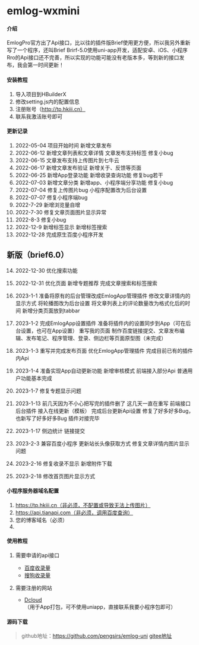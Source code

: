 # emlog-wxmini


#### 介绍
EmlogPro官方出了Api接口，比以往的插件版Brief使用更方便，所以我另外重新写了一个程序，还叫Brief
Brirf-5.0使用uni-app开发，适配安卓、iOS、小程序
Rro的Api接口还不完善，所以实现的功能可能没有老版本多，等到新的接口发布，我会第一时间更新！

#### 安装教程

1.  导入项目到HBuilderX
2.  修改setting.js内的配置信息
3.  注册账号（http://tp.hkiii.cn）
4.  联系我激活账号即可

#### 更新记录

1.  2022-05-04
	项目开始时间
	新增文章发布
2.  2022-06-12
	新增文章列表和文章详情
	文章发布支持标签
	修复小bug
3.  2022-06-15
	文章发布支持上传图片到七牛云 
4.  2022-06-17
	新增文章发布验证
	新增关于、反馈等页面
5.  2022-06-25
	新增App登录功能
	新增收录查询功能
	修复bug若干
6.  2022-07-03
    新增文章分类
	新增app、小程序端分享功能
	修复小bug
7.  2022-07-04
	修复上传图片bug
	小程序配置改为后台设置
8.  2022-07-07
	修复小程序端bug
9.	2022-7-29
	新增浏览量自增
10.	2022-7-30
	修复文章页面图片显示异常
11. 2022-8-3
	修复小bug
12. 2022-12-9
	新增标签显示
	新增标签搜索
13. 2022-12-28
	完成原生百度小程序开发
	
## 新版（brief6.0）
14. 2022-12-30
	优化搜索功能
15. 2022-12-31
	优化页面
	新增专题推荐
	完成文章搜索和标签搜索
16. 2023-1-1
	准备将原有的后台管理改成EmlogApp管理插件
	修改文章详情内的显示方式
	将轮播图改为后台设置
	将文章列表上的评论数量改为格式化后的时间
	新增分类页面放到tabbar
17. 2023-1-2
	完成EmlogApp设置插件
	准备将插件内的设置同步到App（可在后台设置，也可在App设置）
	重写我的页面
	制作百度链接提交、文章发布编辑、发布笔记、程序管理、登录、侧边栏等页面原型图（未完成）
18. 2023-1-3
	重写并完成发布页面
	优化EmlogApp管理插件
	完成目前已有的插件内Api
19. 2023-1-4
	准备实现App自动更新功能
	新增审核模式
	前端接入部分Api
	普通用户功能基本完成
	
20. 2023-1-7
	修复专题显示问题
	
21. 2023-1-13
	前几天因为不小心把写完的插件删了
	这几天一直在重写
	前端接口后台插件
	接入在线更新（模板）
	完成后台更新Api设置
	修复了好多好多Bug，也新写了好多好多Bug
	插件对接完毕

22. 2023-1-17
	侧边统计
	链接提交

23. 2023-2-3
	兼容百度小程序
	更新站长头像获取方式
	修复文章详情内图片显示问题

24. 2023-2-16
	修复收录不显示
	新增附件下载

25. 2023-2-18
	修改首页图片显示方式
	
	
#### 小程序服务器域名配置
1. https://tp.hkiii.cn（非必须，不配置或导致无法上传图片）
2. https://api.tianapi.com（非必须，调用百度查询）
3. 您的博客域名（必须） 
4. 
#### 使用教程
1. 需要申请的api接口
	* [百度收录量](https://www.tianapi.com/apiview/203)
	* [搜狗收录量](https://www.tianapi.com/apiview/204)

2. 需要注册的网站
	* [Dcloud](https://dev.dcloud.net.cn/) （用于App打包，可不使用uniapp，直接联系我要小程序包即可）

#### 源码下载
>   github地址：https://github.com/pengsirs/emlog-uni
>   [gitee地址](https://gitee.com/pengsirs/emlog-wxmini) 
